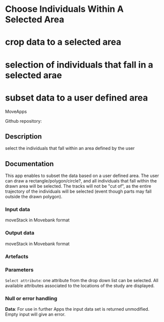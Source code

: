 # Choose Individuals Within A Selected Area 
# crop data to a selected area 
# selection of individuals that fall in a selected arae
# subset data to a user defined area


MoveApps

Github repository: 

## Description
select the individuals that fall within an area defined by the user

## Documentation
This app enables to subset the data based on a user defined area. The user can draw a rectangle/polygon/circle?, and all individuals that fall within the drawn area will be selected. The tracks will not be "cut of", as the entire trajectory of the individuals will be selected (event though parts may fall outside the drawn polygon).


### Input data
moveStack in Movebank format

### Output data
moveStack in Movebank format

### Artefacts


### Parameters
`Select attribute`: one attribute from the drop down list can be selected. All available attributes associated to the locations of the study are displayed.


### Null or error handling
**Data**: For use in further Apps the input data set is returned unmodified. Empty input will give an error.
